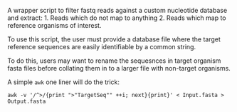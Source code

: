A wrapper script to filter fastq reads against a custom nucleotide database and extract:
	1. Reads which do not map to anything
	2. Reads which map to reference organisms of interest.

To use this script, the user must provide a database file where the target reference sequences are easily identifiable by a common string.

To do this, users may want to rename the sequesnces in target organism fasta files before collating them in to a larger file with non-target organisms.

A simple `awk` one liner will do the trick:

```
awk -v '/^>/{print ">"TargetSeq"" ++i; next}{print}' < Input.fasta > Output.fasta
```

